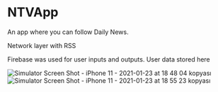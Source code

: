 # NTVApp

An app where you can follow Daily News.

Network layer with RSS

Firebase was used for user inputs and outputs. User data stored here

![Simulator Screen Shot - iPhone 11 - 2021-01-23 at 18 48 04 kopyası](https://user-images.githubusercontent.com/37220180/105609025-8f545880-5db7-11eb-9ac5-cdb89ed70fc9.png) ![Simulator Screen Shot - iPhone 11 - 2021-01-23 at 18 55 23 kopyası](https://user-images.githubusercontent.com/37220180/105609095-f40fb300-5db7-11eb-9b2a-694f5a1b5506.png)







